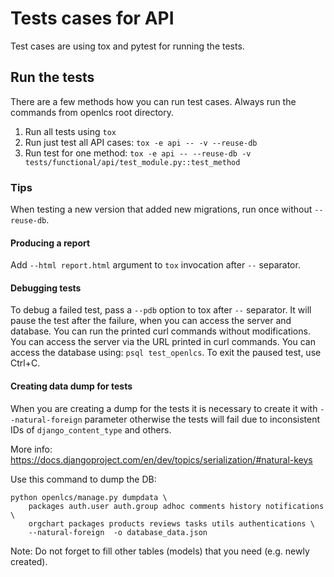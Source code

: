 # Tests cases for API

Test cases are using tox and pytest for running the tests.


## Run the tests
There are a few methods how you can run test cases. Always run the commands from
openlcs root directory.

1. Run all tests using `tox`
2. Run just test all API cases: `tox -e api -- -v --reuse-db`
3. Run test for one method: `tox -e api -- --reuse-db -v tests/functional/api/test_module.py::test_method`


### Tips

When testing a new version that added new migrations, run once without `--reuse-db`.

#### Producing a report

Add `--html report.html` argument to `tox` invocation after `--` separator.


#### Debugging tests

To debug a failed test, pass a `--pdb` option to tox after `--` separator. It
will pause the test after the failure, when you can access the server and
database.
You can run the printed curl commands without modifications.
You can access the server via the URL printed in curl commands.
You can access the database using: `psql test_openlcs`.
To exit the paused test, use Ctrl+C.


#### Creating data dump for tests

When you are creating a dump for the tests it is necessary to create it with
`--natural-foreign` parameter otherwise the tests will fail due to inconsistent
IDs of `django_content_type` and others.

More info: https://docs.djangoproject.com/en/dev/topics/serialization/#natural-keys

Use this command to dump the DB:
```
python openlcs/manage.py dumpdata \
    packages auth.user auth.group adhoc comments history notifications \
    orgchart packages products reviews tasks utils authentications \
    --natural-foreign  -o database_data.json
```
Note: Do not forget to fill other tables (models) that you need
(e.g. newly created).

